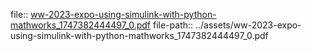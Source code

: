 file:: [ww-2023-expo-using-simulink-with-python-mathworks_1747382444497_0.pdf](../assets/ww-2023-expo-using-simulink-with-python-mathworks_1747382444497_0.pdf)
file-path:: ../assets/ww-2023-expo-using-simulink-with-python-mathworks_1747382444497_0.pdf
